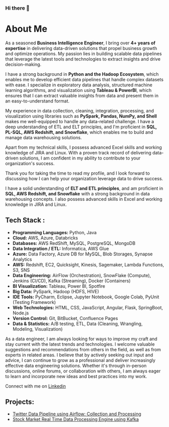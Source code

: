 ### Hi there 👋

<!--
**Shafiq-sh/Shafiq-sh** is a ✨ _special_ ✨ repository because its `README.md` (this file) appears on your GitHub profile.

Here are some ideas to get you started:

- 🔭 I’m currently working on ...
- 🌱 I’m currently learning ...
- 👯 I’m looking to collaborate on ...
- 🤔 I’m looking for help with ...
- 💬 Ask me about ...
- 📫 How to reach me: ...
- 😄 Pronouns: ...
- ⚡ Fun fact: ...
-->

# About Me

As a seasoned **Business Intelligence Engineer**,  I bring over **4+ years of expertise** in delivering data-driven solutions that propel business growth and optimize operations. My passion lies in building scalable data pipelines that leverage the latest tools and technologies to extract insights and drive decision-making.

I have a strong background in **Python and the Hadoop Ecosystem**, which enables me to develop efficient data pipelines that handle complex datasets with ease. I specialize in exploratory data analysis, structured machine learning algorithms, and visualization using **Tableau & PowerBI**, which ensures that I can extract valuable insights from data and present them in an easy-to-understand format.

My experience in data collection, cleaning, integration, processing, and visualization using libraries such as **PySpark, Pandas, NumPy, and Shell** makes me well-equipped to handle any data-related challenge. I have a deep understanding of ETL and ELT principles, and I'm proficient in **SQL, PL-SQL, AWS Redshift, and Snowflake**, which enables me to build and manage data warehousing solutions.

Apart from my technical skills, I possess advanced Excel skills and working knowledge of JIRA and Linux. With a proven track record of delivering data-driven solutions, I am confident in my ability to contribute to your organization's success.

Thank you for taking the time to read my profile, and I look forward to discussing how I can help your organization leverage data to drive success.

I have a solid understanding of **ELT and ETL principles**, and am proficient in **SQL, AWS Redshift, and Snowflake** with a strong background in data warehousing concepts. I also possess advanced skills in Excel and working knowledge in JIRA and Linux.

## Tech Stack :

* **Programming Languages:** Python, Java  
* **Cloud:** AWS, Azure, Databricks 
* **Databases:** AWS RedShift, MySQL, PostgreSQL, MongoDB  
* **Data Integration / ETL:** Informatica, AWS Glue
* **Azure:** Data Factory, Azure DB for MySQL, Blob Storages, Synapse Analytics  
* **AWS:** Redshift, EC2, Quicksight, Kinesis, Sagemaker, Lambda Functions, S3, SNS
* **Data Engineering:** AirFlow (Orchestration), SnowFlake (Compute), Jenkins (CI/CD), Kafka (Streaming), Docker (Containers)  
* **BI Visualization:** Tableau, Power BI, Spotfire  
* **Big Data:** PySpark, Hadoop (HDFS, HIVE)  
* **IDE Tools:** PyCharm, Eclipse, Jupyter Notebook, Google Colab, PyUnit (Testing Framework)  
* **Web Technologies:** HTML, CSS, JavaScript, Angular, Flask, SpringBoot, Node.js  
* **Version Control:** Git, BitBucket, Confluence Pages  
* **Data & Statistics:** A/B testing, ETL, Data (Cleaning, Wrangling, Modeling, Visualization)  
  
As a data engineer, I am always looking for ways to improve my craft and stay current with the latest trends and technologies. I welcome valuable suggestions and recommendations from others in the field, as well as from experts in related areas. I believe that by actively seeking out input and advice, I can continue to grow as a professional and deliver increasingly effective data engineering solutions. Whether it's through in-person discussions, online forums, or collaboration with others, I am always eager to learn and incorporate new ideas and best practices into my work.  

Connect with me on [Linkedin](https://www.linkedin.com/in/shafiq-k)
  
## Projects:

* [Twitter Data Pipeline using Airflow: Collection and Processing](https://github.com/vithun97/Twitter-Pipeline-using-Airflow)  
* [Stock Market Real Time Data Processing Engine using Kafka](https://github.com/vithun97/Stock-Market-Real-Time-Data-Processing-Engine-using-Kafka---Data-Engineering-Project)  
